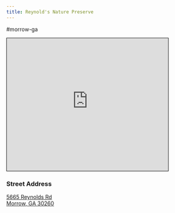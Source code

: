 ```yaml
---
title: Reynold's Nature Preserve
---
```

#morrow-ga
<iframe width="425" height="350" src="https://www.openstreetmap.org/export/embed.html?bbox=-84.34755966067314%2C33.600658715936476%2C-84.34633657336235%2C33.601562385152874&amp;layer=transportmap&amp;marker=33.60111055172839%2C-84.34694811701775" style="border: 1px solid black"></iframe>

### Street Address
[5665 Reynolds Rd<br/>Morrow, GA  30260](https://www.openstreetmap.org/?mlat=33.6011106&amp;mlon=-84.3469481#map=20/33.6011106/-84.3469481&amp;layers=T) 